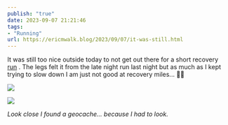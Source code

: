 ```yaml
---
publish: "true"
date: 2023-09-07 21:21:46
tags:
- "Running"
url: https://ericmwalk.blog/2023/09/07/it-was-still.html
---
```

It was still too nice outside today to not get out there for a short recovery [run](https://strava.com/activities/9803692941) . The legs felt it from the late night run last night but as much as I kept trying to slow down I am just not good at recovery miles... 🤷‍♂️

![](https://ericmwalk.blog/uploads/2023/4611b31e-d978-4f5c-8307-47d5e85d30dc.jpg)

![](https://ericmwalk.blog/uploads/2023/6ae2acf7-6d80-4f10-904e-e3123d66fab2.jpg)

*Look close I found a geocache... because I had to look.*